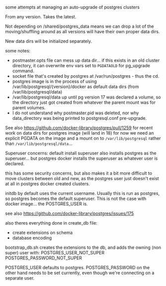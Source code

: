 some attempts at managing an auto-upgrade of postgres clusters

From any version. Takes the latest.

Not depending on /shared/postgres_data means we can drop a lot of the moving/shuffling around as all versions will have their own proper data dirs.

New data dirs will be initialized separately.

some notes:
* postmaster.opts file can mess up data dir... if this exists in an old cluster directory, it can overwrite env vars set to `PGDATAOLD` for pg_upgrade command.
* socket file that's created by postgres at /var/run/postgres - thus the cd.
* postgres image is in the process of using /var/lib/postgresql/{version}/docker as default data dirs (from /var/lib/postgresql/data)
* /var/lib/postgresql/data up until pg version 17 was declared a volume, so the directory just got created from whatever the parent mount was for parent volumes.
* I do not understand why postmaster.pid was deleted, nor why data_directory was being printed to postgresql.conf pre-upgrade.

See also https://github.com/docker-library/postgres/pull/1259
for recent work on data dirs for postgres image (will land in 18)
for now we need an explicit PGDATA on the image
and a mount on to `/var/lib/postgresql` rather than `/var/lib/postgresql/data`...

Superuser concerns:
default install superuser also installs postgres as the superuser...
but postgres docker installs the superuser as whatever user is declared.

this has some security concerns, but also makes it a bit more difficult to move clusters between old and new, as the postgres user just doesn't exist at all in postgres docker created clusters.

initdb by default uses the current username. Usually this is run as postgres, so postgres becomes the default superuser. This is not the case with docker image... the POSTGRES_USER is.

see also https://github.com/docker-library/postgres/issues/175

also theres everything done in create_db file:
* create extensions on schema
* database encoding

bootstrap_db.sh creates the extensions to the db, and adds the owning (non super) user with:
POSTGRES_USER_NOT_SUPER
POSTGRES_PASSWORD_NOT_SUPER

POSTGRES_USER defaults to postgres.
POSTGRES_PASSWORD on the other hand needs to be set currently, even though we're connecting on a separate user.
